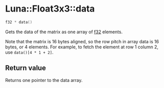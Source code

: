 # Luna::Float3x3::data

```c++
f32 * data()
```

Gets the data of the matrix as one array of [f32](group___runtime_base_type_1gad34d88453d37b65a09797bad37f2f527.md) elements. 

Note that the matrix is 16 bytes aligned, so the row pitch in array data is 16 bytes, or 4 elements. For example, to fetch the element at row 1 column 2, use `data()[4 * 1 + 2]`. 

## Return value
Returns one pointer to the data array. 

